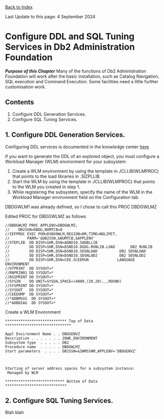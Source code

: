 [Back to Index](https://github.com/zeditor01/using_zowe/blob/main/README.md)

Last Update to this page: 4 September 2024

# Configure DDL and SQL Tuning Services in Db2 Administration Foundation

***Purpose of this Chapter***
Many of the functions of Db2 Administration Foundation will work after the basic installation, such as Catalog Navigation, SQL execution and Command Execution. Some facilities need a little further customisation work.

## Contents
1. Configure DDL Generation Services.
2. Configure SQL Tuning Services.


## 1. Configure DDL Generation Services.

Configuring DDL services is documented in the knowledge center [here](https://www.ibm.com/docs/en/umsfz/1.2.0?topic=installation-installing-db2-administration-foundation)

If you want to generate the DDL of an explored object, you must configure a Workload Manager (WLM) environment for your subsystem:

1. Create a WLM environment by using the template in JCLLIB(WLMPROC) that points to the load libraries in <HLQ>.SIZPLLIB.
2. Start the WLM by using the template in JCLLIB(WLMPROC) that points to the WLM you created in step 1.
3. While registering the subsystem, specify the name of the WLM in the Workload Manager environment field on the Configuration tab.


DBDGWLM1 was already defined, so I chose to call this PROC DBDGWLMZ

Edited PROC for DBDGWLMZ as follows
```
//DBDGWLMZ PROC APPLENV=DBDGWLMZ,                                        
//    DB2SSN=DBDG,NUMTCB=8                                               
//IEFPROC EXEC PGM=DSNX9WLM,REGION=0M,TIME=NOLIMIT,                      
//        PARM='&DB2SSN,&NUMTCB,&APPLENV'                                
//STEPLIB  DD DISP=SHR,DSN=ADBD10.SADBLLIB                               
//         DD DISP=SHR,DSN=DSND10.DGDG.RUNLIB.LOAD       DB2 RUNLIB      
//         DD DISP=SHR,DSN=DSND10.SDSNLOAD          DB2 SDSNLOAD         
//         DD DISP=SHR,DSN=DSND10.SDSNLOD2          DB2 SDSNLOD2         
//         DD DISP=SHR,DSN=CEE.SCEERUN             LANGUAGE ENVIRONMENT  
//UTPRINT  DD SYSOUT=*                                                   
//RNPRIN01 DD SYSOUT=*                                                   
//DSSPRINT DD SYSOUT=*                                                   
//SYSIN    DD UNIT=SYSDA,SPACE=(4000,(20,20),,,ROUND)                    
//SYSPRINT DD SYSOUT=*                                                   
//SYSOUT   DD SYSOUT=*                                                   
//CEEDUMP  DD SYSOUT=*                                                   
//*ADBMSGS  DD SYSOUT=*                                                  
//*ADBDIAG  DD SYSOUT=*                                                  
```

Create a WLM Environment 
```
**************************** Top of Data ******************************
                                                                       
Appl Environment Name . . DBDGENVZ                                     
Description . . . . . . . ZOWE_ENVIRONMENT                             
Subsystem type  . . . . . DB2                                          
Procedure name  . . . . . DBDGWLMZ                                     
Start parameters  . . . . DB2SSN=&IWMSSNM,APPLENV='DBDGENVZ'           
                                                                       
                                                                       
                                                                       
Starting of server address spaces for a subsystem instance:            
 Managed by WLM                                                        
                                                                       
*************************** Bottom of Data ****************************
```




## 2. Configure SQL Tuning Services.

Blah blah



